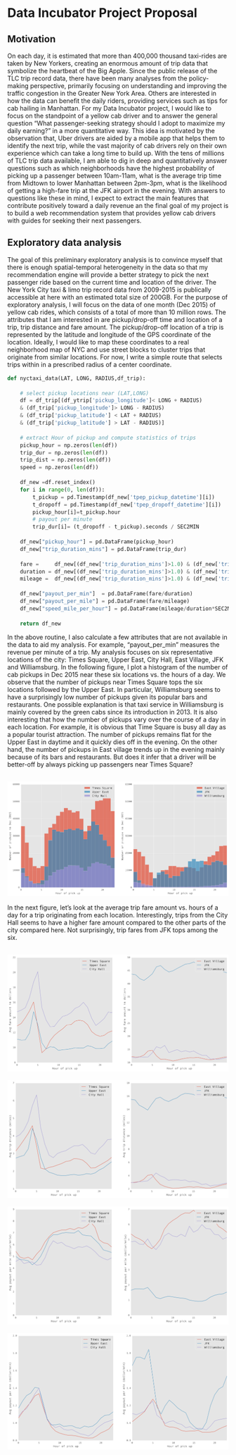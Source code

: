# Data Incubator Project Proposal

## Motivation
On each day, it is estimated that more than 400,000 thousand taxi-rides are taken by New Yorkers, creating an enormous amount of trip data that symbolize the heartbeat of the Big Apple. Since the public release of the TLC trip record data, there have been many analyses from the policy-making perspective, primarily focusing on understanding and improving the traffic congestion in the Greater New York Area. Others are interested in how the data can benefit the daily riders, providing services such as tips for cab hailing in Manhattan. For my Data Incubator project, I would like to focus on the standpoint of a yellow cab driver and to answer the general question “What passenger-seeking strategy should I adopt to maximize my daily earning?” in a more quantitative way. This idea is motivated by the observation that, Uber drivers are aided by a mobile app that helps them to identify the next trip, while the vast majority of cab drivers rely on their own experience which can take a long time to build up.  With the tens of millions of TLC trip data available, I am able to dig in deep and quantitatively answer questions such as which neighborhoods have the highest probability of picking up a passenger between 10am-11am, what is the average trip time from Midtown to lower Manhattan between 2pm-3pm, what is the likelihood of getting a high-fare trip at the JFK airport in the evening. With answers to questions like these in mind, I expect to extract the main features that contribute positively toward a daily revenue an the final goal of my project is to build a web recommendation system that provides yellow cab drivers with guides for seeking their next passengers. 

## Exploratory data analysis
The goal of this preliminary exploratory analysis is to convince myself that there is enough spatial-temporal heterogeneity in the data so that my recommendation engine will provide a better strategy to pick the next passenger ride based on the current time and location of the driver. The New York City taxi & limo trip record data from 2009-2015 is publically accessible at here with an estimated total size of 200GB. For the purpose of exploratory analysis, I will focus on the data of one month (Dec 2015) of yellow cab rides, which consists of a total of more than 10 million rows.  The attributes that I am interested in are pickup/drop-off time and location of a trip, trip distance and fare amount. The pickup/drop-off location of a trip is represented by the latitude and longitude of the GPS coordinate of the location. Ideally, I would like to map these coordinates to a real neighborhood map of NYC and use street blocks to cluster trips that originate from similar locations.  For now, I write a simple route that selects trips within in a prescribed radius of a center coordinate.

```python
def nyctaxi_data(LAT, LONG, RADIUS,df_trip):

    # select pickup locations near (LAT,LONG)
    df = df_trip[(df_ytrip['pickup_longitude']< LONG + RADIUS) 
    & (df_trip['pickup_longitude']> LONG - RADIUS) 
    & (df_trip['pickup_latitude'] < LAT + RADIUS) 
    & (df_trip['pickup_latitude'] > LAT - RADIUS)]

    # extract Hour of pickup and compute statistics of trips
    pickup_hour = np.zeros(len(df))
    trip_dur = np.zeros(len(df))
    trip_dist = np.zeros(len(df))
    speed = np.zeros(len(df))
    
    df_new =df.reset_index()
    for i in range(0, len(df)):
        t_pickup = pd.Timestamp(df_new['tpep_pickup_datetime'][i])
        t_dropoff = pd.Timestamp(df_new['tpep_dropoff_datetime'][i])
        pickup_hour[i]=t_pickup.hour
        # payout per minute
        trip_dur[i]= (t_dropoff - t_pickup).seconds / SEC2MIN

    df_new["pickup_hour"] = pd.DataFrame(pickup_hour)
    df_new["trip_duration_mins"] = pd.DataFrame(trip_dur)

    fare =     df_new[(df_new['trip_duration_mins']>1.0) & (df_new['trip_distance']>0.0)]['fare_amount']
    duration = df_new[(df_new['trip_duration_mins']>1.0) & (df_new['trip_distance']>0.0)]['trip_duration_mins']
    mileage =  df_new[(df_new['trip_duration_mins']>1.0) & (df_new['trip_distance']>0.0)]['trip_distance']
    
    df_new["payout_per_min"]  = pd.DataFrame(fare/duration)
    df_new["payout_per_mile"] = pd.DataFrame(fare/mileage)
    df_new["speed_mile_per_hour"] = pd.DataFrame(mileage/duration*SEC2MIN)

    return df_new
```

In the above routine, I also calculate a few attributes that are not available in the data to aid my analysis. For example, “payout_per_min” measures the revenue per minute of a trip.  My analysis focuses on six representative locations of the city: Times Square, Upper East, City Hall, East Village, JFK and Williamsburg. In the following figure, I plot a histogram of the number of cab pickups in Dec 2015 near these six locations vs. the hours of a day. We observe that the number of pickups near Times Square tops the six locations followed by the Upper East. In particular, Williamsburg seems to have a surprisingly low number of pickups given its popular bars and restaurants. One possible explanation is that taxi service in Williamsburg is mainly covered by the green cabs since its introduction in 2013.  It is also interesting that how the number of pickups vary over the course of a day in each location. For example, it is obvious that Time Square is busy all day as a popular tourist attraction. The number of pickups remains flat for the Upper East in daytime and it quickly dies off in the evening. On the other hand, the number of pickups in East village trends up in the evening mainly because of its bars and restaurants. But does it infer that a driver will be better-off by always picking up passengers near Times Square?

<br>
<img  src = "https://github.com/yxb201/DataIncubator/blob/master/hist_pickups.png" />
<br>

In the next figure, let’s look at the average trip fare amount vs. hours of a day for a trip originating from each location. Interestingly, trips from the City Hall seems to have a higher fare amount compared to the other parts of the city compared here. Not surprisingly, trip fares from JFK tops among the six. 

<br>
<img  src = "https://github.com/yxb201/DataIncubator/blob/master/avg_fare.png" />
<br>

<br>
<img  src = "https://github.com/yxb201/DataIncubator/blob/master/avg_tripdist.png" />
<br>

<br>
<img  src = "https://github.com/yxb201/DataIncubator/blob/master/payout_per_mile.png" />
<br>

<br>
<img  src = "https://github.com/yxb201/DataIncubator/blob/master/payout_per_min.png" />
<br>


